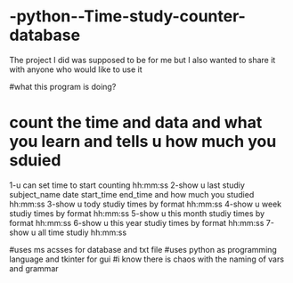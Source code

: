 # -python--Time-study-counter-database
The project I did was supposed to be for me but I also wanted to share it with anyone who would like to use it

#what this program is doing?
# count the time and data and what you learn and tells u how much you sduied 
1-u can set time to start counting hh:mm:ss
2-show u last studiy subject_name date start_time end_time and how much you studied hh:mm:ss
3-show u tody studiy times by format hh:mm:ss
4-show u week studiy times by format hh:mm:ss
5-show u this month studiy times by format hh:mm:ss
6-show u this year studiy times by format hh:mm:ss
7-show u all time studiy hh:mm:ss

#uses ms acsses for database and txt file
#uses python as programming language and tkinter for gui
#i know there is chaos with the naming of vars and grammar 


